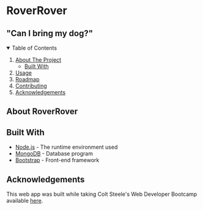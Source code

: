 # RoverRover
## "Can I bring my dog?"

<!-- TABLE OF CONTENTS -->
<details open="open">
  <summary>Table of Contents</summary>
  <ol>
    <li>
      <a href="#about-roverrover">About The Project</a>
      <ul>
        <li><a href="#built-with">Built With</a></li>
      </ul>
    </li>
    <li><a href="#usage">Usage</a></li>
    <li><a href="#roadmap">Roadmap</a></li>
    <li><a href="#contributing">Contributing</a></li>
    <li><a href="#acknowledgements">Acknowledgements</a></li>
  </ol>
</details>

## About RoverRover

## Built With

* [Node.js](https://www.nodejs.org/en/) - The runtime environment used
* [MongoDB](https://www.mongodb.com/) - Database program
* [Bootstrap](https://www.getbootstrap.com) - Front-end framework

## Acknowledgements

This web app was built while taking Colt Steele's Web Developer Bootcamp available [here](https://www.udemy.com/course/the-web-developer-bootcamp/).
